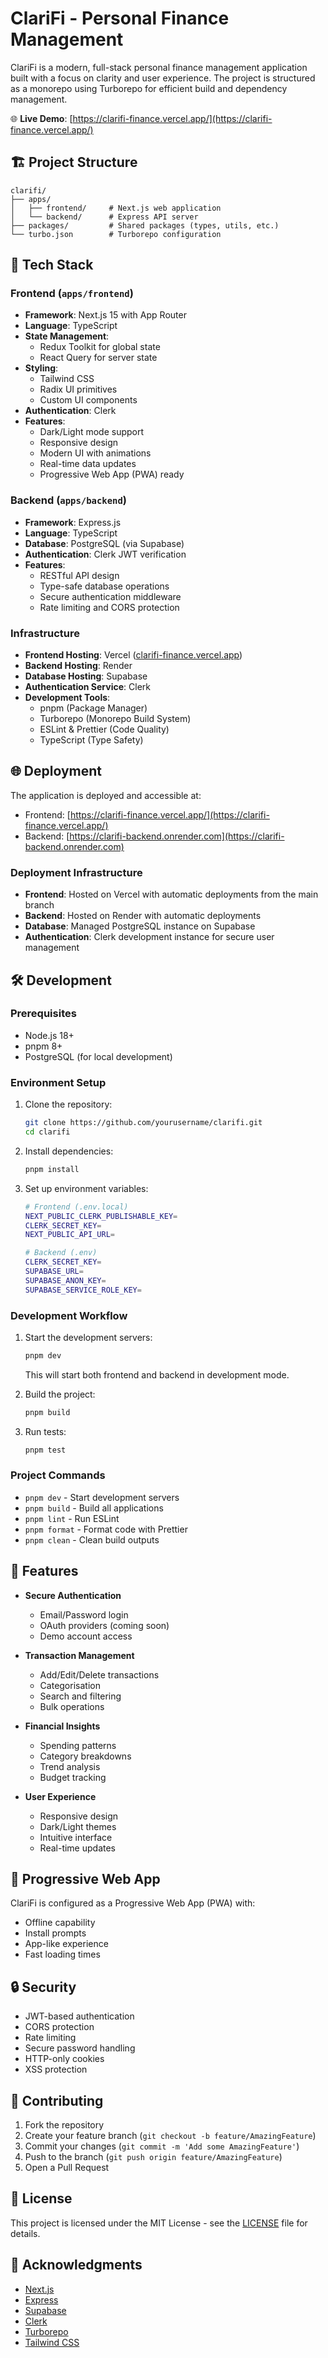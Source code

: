 # ClariFi - Personal Finance Management

ClariFi is a modern, full-stack personal finance management application built with a focus on clarity and user experience. The project is structured as a monorepo using Turborepo for efficient build and dependency management.

🌐 **Live Demo**: [https://clarifi-finance.vercel.app/](https://clarifi-finance.vercel.app/)

## 🏗 Project Structure

```
clarifi/
├── apps/
│   ├── frontend/     # Next.js web application
│   └── backend/      # Express API server
├── packages/         # Shared packages (types, utils, etc.)
└── turbo.json        # Turborepo configuration
```

## 🚀 Tech Stack

### Frontend (`apps/frontend`)

- **Framework**: Next.js 15 with App Router
- **Language**: TypeScript
- **State Management**:
  - Redux Toolkit for global state
  - React Query for server state
- **Styling**:
  - Tailwind CSS
  - Radix UI primitives
  - Custom UI components
- **Authentication**: Clerk
- **Features**:
  - Dark/Light mode support
  - Responsive design
  - Modern UI with animations
  - Real-time data updates
  - Progressive Web App (PWA) ready

### Backend (`apps/backend`)

- **Framework**: Express.js
- **Language**: TypeScript
- **Database**: PostgreSQL (via Supabase)
- **Authentication**: Clerk JWT verification
- **Features**:
  - RESTful API design
  - Type-safe database operations
  - Secure authentication middleware
  - Rate limiting and CORS protection

### Infrastructure

- **Frontend Hosting**: Vercel ([clarifi-finance.vercel.app](https://clarifi-finance.vercel.app/))
- **Backend Hosting**: Render
- **Database Hosting**: Supabase
- **Authentication Service**: Clerk
- **Development Tools**:
  - pnpm (Package Manager)
  - Turborepo (Monorepo Build System)
  - ESLint & Prettier (Code Quality)
  - TypeScript (Type Safety)

## 🌐 Deployment

The application is deployed and accessible at:

- Frontend: [https://clarifi-finance.vercel.app/](https://clarifi-finance.vercel.app/)
- Backend: [https://clarifi-backend.onrender.com](https://clarifi-backend.onrender.com)

### Deployment Infrastructure

- **Frontend**: Hosted on Vercel with automatic deployments from the main branch
- **Backend**: Hosted on Render with automatic deployments
- **Database**: Managed PostgreSQL instance on Supabase
- **Authentication**: Clerk development instance for secure user management

## 🛠 Development

### Prerequisites

- Node.js 18+
- pnpm 8+
- PostgreSQL (for local development)

### Environment Setup

1. Clone the repository:

   ```bash
   git clone https://github.com/yourusername/clarifi.git
   cd clarifi
   ```

2. Install dependencies:

   ```bash
   pnpm install
   ```

3. Set up environment variables:

   ```bash
   # Frontend (.env.local)
   NEXT_PUBLIC_CLERK_PUBLISHABLE_KEY=
   CLERK_SECRET_KEY=
   NEXT_PUBLIC_API_URL=

   # Backend (.env)
   CLERK_SECRET_KEY=
   SUPABASE_URL=
   SUPABASE_ANON_KEY=
   SUPABASE_SERVICE_ROLE_KEY=
   ```

### Development Workflow

1. Start the development servers:

   ```bash
   pnpm dev
   ```

   This will start both frontend and backend in development mode.

2. Build the project:

   ```bash
   pnpm build
   ```

3. Run tests:
   ```bash
   pnpm test
   ```

### Project Commands

- `pnpm dev` - Start development servers
- `pnpm build` - Build all applications
- `pnpm lint` - Run ESLint
- `pnpm format` - Format code with Prettier
- `pnpm clean` - Clean build outputs

## 🌟 Features

- **Secure Authentication**

  - Email/Password login
  - OAuth providers (coming soon)
  - Demo account access

- **Transaction Management**

  - Add/Edit/Delete transactions
  - Categorisation
  - Search and filtering
  - Bulk operations

- **Financial Insights**

  - Spending patterns
  - Category breakdowns
  - Trend analysis
  - Budget tracking

- **User Experience**
  - Responsive design
  - Dark/Light themes
  - Intuitive interface
  - Real-time updates

## 📱 Progressive Web App

ClariFi is configured as a Progressive Web App (PWA) with:

- Offline capability
- Install prompts
- App-like experience
- Fast loading times

## 🔒 Security

- JWT-based authentication
- CORS protection
- Rate limiting
- Secure password handling
- HTTP-only cookies
- XSS protection

## 🤝 Contributing

1. Fork the repository
2. Create your feature branch (`git checkout -b feature/AmazingFeature`)
3. Commit your changes (`git commit -m 'Add some AmazingFeature'`)
4. Push to the branch (`git push origin feature/AmazingFeature`)
5. Open a Pull Request

## 📄 License

This project is licensed under the MIT License - see the [LICENSE](LICENSE) file for details.

## 🙏 Acknowledgments

- [Next.js](https://nextjs.org/)
- [Express](https://expressjs.com/)
- [Supabase](https://supabase.com/)
- [Clerk](https://clerk.dev/)
- [Turborepo](https://turbo.build/repo)
- [Tailwind CSS](https://tailwindcss.com/)
